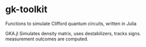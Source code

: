 # gk-toolkit
Functions to simulate Clifford quantum circuits, written in Julia

GKA.jl
Simulates density matrix, uses destabilizers, tracks signs. measurement outcomes are computed. 
